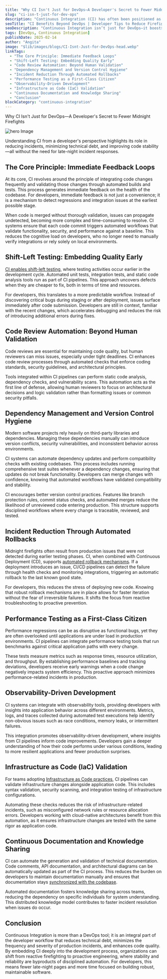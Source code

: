 ```yaml
---
title: "Why CI Isn't Just for DevOps—A Developer's Secret to Fewer Midnight Firefights"
slug: "ci-isn-t-just-for-dev-ops"
description: "Continuous Integration (CI) has often been positioned as a cornerstone of DevOps practices, but its impact extends far beyond deployment pipelines and operations efficiency."
seoTitle: "CI Benefits Beyond DevOps | Developer Tips to Reduce Firefight | Improwised Tech"
seoDescription: "Continuous Integration isn’t just for DevOps—it boosts collaboration, code quality & delivery across teams. Explore the broader impact of CI in modern software."
tags: [DevOps, Continuous Integration]
publishDate: 2025-02-14
author: "Angita"
image: "$lib/images/blogs/CI-Isnt-Just-for-DevOps-head.webp"
linkTags:
  - "The Core Principle: Immediate Feedback Loops"
  - "Shift-Left Testing: Embedding Quality Early"
  - "Code Review Automation: Beyond Human Validation"
  - "Dependency Management and Version Control Hygiene"
  - "Incident Reduction Through Automated Rollbacks"
  - "Performance Testing as a First-Class Citizen"
  - "Observability-Driven Development"
  - "Infrastructure as Code (IaC) Validation"
  - "Continuous Documentation and Knowledge Sharing"
  - "Conclusion"
blockCategory: "continuous-integration"
---
```


Why CI Isn't Just for DevOps—A Developer's Secret to Fewer Midnight Firefights

![hero Image]($lib/images/blogs/ciisnt.png)

Understanding CI from a developer's perspective highlights its role in reducing incidents, minimizing technical debt, and improving code stability—all without the need for late-night incident responses.

## The Core Principle: Immediate Feedback Loops

At its core, CI revolves around the principle of integrating code changes frequently and validating those changes through automated builds and tests. This process generates immediate feedback on the health of the codebase. For developers, immediate feedback is not just a convenience; it is a mechanism to detect regressions and integration issues at the earliest possible stage.

When code is merged without thorough validation, issues can propagate undetected, becoming more complex and time-consuming to resolve. CI systems ensure that each code commit triggers automated workflows that validate functionality, security, and performance against a baseline. This reduces the cognitive load on developers, who no longer need to manually verify integrations or rely solely on local environments.

## Shift-Left Testing: Embedding Quality Early

[CI enables shift-left testing](/blog/cd-pipeline-should-work-like-a-swiss-watch/), where testing activities occur earlier in the development cycle. Automated unit tests, integration tests, and static code analysis tools run as part of CI pipelines. This approach uncovers defects when they are cheaper to fix, both in terms of time and resources.

For developers, this translates to a more predictable workflow. Instead of discovering critical bugs during staging or after deployment, issues surface immediately after code submission. Developers are still in context, familiar with the recent changes, which accelerates debugging and reduces the risk of introducing additional errors during fixes.

## Code Review Automation: Beyond Human Validation

Code reviews are essential for maintaining code quality, but human reviewers can miss issues, especially under tight deadlines. CI enhances code review processes through automated checks that enforce coding standards, security guidelines, and architectural principles.

Tools integrated within CI pipelines can perform static code analysis, dependency checks, and vulnerability scans. This automation acts as the first line of defense, allowing human reviewers to focus on architectural decisions and logic validation rather than formatting issues or common security pitfalls.

## Dependency Management and Version Control Hygiene

Modern software projects rely heavily on third-party libraries and dependencies. Managing these dependencies manually can introduce version conflicts, security vulnerabilities, and inconsistent behavior across environments.

CI systems can automate dependency updates and perform compatibility checks with existing codebases. This process includes running comprehensive test suites whenever a dependency changes, ensuring that updates do not break functionality. Developers can merge changes with confidence, knowing that automated workflows have validated compatibility and stability.

CI encourages better version control practices. Features like branch protection rules, commit status checks, and automated merges reduce the likelihood of unreviewed code entering production. This structure supports disciplined workflows where every change is traceable, reviewed, and tested.

## Incident Reduction Through Automated Rollbacks

Midnight firefights often result from production issues that were not detected during earlier testing phases. CI, when combined with Continuous Deployment (CD), supports [automated rollback mechanisms](/blog/Scaling-Tech-Infrastructure-with-Platform-Engineering/). If a deployment introduces an issue, CI/CD pipelines can detect the failure through health checks and monitoring integrations, triggering an automatic rollback to the last known good state.

For developers, this reduces the stress of deploying new code. Knowing that robust rollback mechanisms are in place allows for faster iteration without the fear of irreversible failures. It shifts the focus from reactive troubleshooting to proactive prevention.

## Performance Testing as a First-Class Citizen

Performance regressions can be as disruptive as functional bugs, yet they are often overlooked until applications are under load in production environments. CI pipelines can integrate performance testing tools that run benchmarks against critical application paths with every change.

These tests measure metrics such as response times, resource utilization, and throughput. By establishing performance baselines and tracking deviations, developers receive early warnings when a code change negatively impacts system efficiency. This proactive approach minimizes performance-related incidents in production.

## Observability-Driven Development

CI systems can integrate with observability tools, providing developers with insights into application behavior across different environments. Metrics, logs, and traces collected during automated test executions help identify non-obvious issues such as race conditions, memory leaks, or intermittent failures.

This integration promotes observability-driven development, where insights from CI pipelines inform code improvements. Developers gain a deeper understanding of how their code performs under various conditions, leading to more resilient applications and fewer production surprises.

## Infrastructure as Code (IaC) Validation

For teams adopting [Infrastructure as Code practices](/blog/end-to-end-encryption-for-state-files-in-open-tofu/), CI pipelines can validate infrastructure changes alongside application code. This includes syntax validation, security scanning, and integration testing of infrastructure configurations.

Automating these checks reduces the risk of infrastructure-related incidents, such as misconfigured network rules or resource allocation errors. Developers working with cloud-native architectures benefit from this automation, as it ensures infrastructure changes are tested with the same rigor as application code.

## Continuous Documentation and Knowledge Sharing

CI can automate the generation and validation of technical documentation. Code comments, API documentation, and architectural diagrams can be automatically updated as part of the CI process. This reduces the burden on developers to maintain documentation manually and ensures that documentation stays [synchronized with the codebase](/blog/ci-cd-in-air-gapped-environments/).

Automated documentation fosters knowledge sharing across teams, reducing the dependency on specific individuals for system understanding. This distributed knowledge model contributes to faster incident resolution when issues do occur.

## Conclusion

Continuous Integration is more than a DevOps tool; it is an integral part of the developer workflow that reduces technical debt, minimizes the frequency and severity of production incidents, and enhances code quality. By embedding CI deeply into the development process, organizations can shift from reactive firefighting to proactive engineering, where stability and reliability are byproducts of disciplined automation. For developers, this means fewer late-night pages and more time focused on building robust, maintainable software.

    